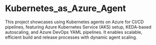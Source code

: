 # Kubernetes_as_Azure_Agent
This project showcases using Kubernetes agents on Azure for CI/CD pipelines, featuring Azure Kubernetes Service (AKS) setup, KEDA-based autoscaling, and Azure DevOps YAML pipelines. It enables scalable, efficient build and release processes with dynamic agent scaling.

